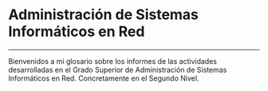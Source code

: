 
# Administración de Sistemas Informáticos en Red

---

Bienvenidos a mi glosario sobre los informes de las actividades desarrolladas en el Grado Superior de Administración de Sistemas Informáticos en Red. Concretamente en el Segundo Nivel.
